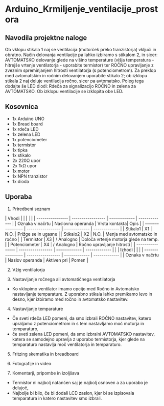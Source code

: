 # Arduino_Krmiljenje_ventilacije_prostora

## Navodila projektne naloge

Ob vklopu stikala 1 naj se ventilacija (motorček preko tranzistorja) vključi in obratno. Način delovanja ventilacije pa lahko izbiramo s stikalom 2, in sicer: AVTOMATSKO delovanje glede na višino temperature (višja temperatura - hitrejše vrtenje ventilatorja - uporabite termistor) ter ROČNO upravljanje z zveznim spreminjanjem hitrosti ventilatorja (s potenciometrom). Za preklop med avtomatskim in ročnim delovanjem uporabite stikalo 2; ob izklopu stikala 2 naj deluje ventilacija ročno, sicer pa avtomatsko. Poleg tega dodajte še LED diodi: Rdeča za signalizacijo ROČNO in zelena za AVTOMATSKO. Ob izklopu ventilacije se izklopita obe LED. 

## Kosovnica

 * 1x Arduino UNO
 * 1x Bread board
 * 1x rdeča LED
 * 1x zelena LED
 * 1x potenciometer
 * 1x termistor
 * 1x tipka
 * 1x stikalo
 * 2x 220Ω upor
 * 2x 1kΩ upor
 * 1x motor
 * 1x NPN tranzistor
 * 1x dioda
 

## Uporaba

1. Priredbeni seznam

| Vhodi |          |                   |               |               |
| ---------------- | ----------------- | ------------- | ------------- |
| Oznaka v načrtu  | Naslovna operanda | Vrsta kontakta| Opis          |
| ---------------- | ----------------- | ------------- | ------------- |
| Stikalo1         | X1                | N.O.          | Prižge se in ugasne              |
| Stikalo2         | X2                | N.O.          | Menja med avtomatsko in ročno              |
| Termistor        | X3                | / Analogno    | Določa vrtenje motorja glede na temp.              |
| Potenciometer    | X4                | / Analogno    | Ročno upravljanje hitrosti              |
| ---------------- | ----------------- | ------------- | ------------- |
|                  |      Izhodi       |               |               |
| ---------------- | ----------------- | ------------- | ------------- |
| Oznaka v načrtu  | Naslov operanda   | Aktiven pri   | Pomen         |


2. Vžig ventilatorja

3. Nastavljanje ročnega ali avtomatičnega ventilatorja
  * Ko vklopimo ventilator imamo opcijo med Ročno in Avtomatsko nastavljanje temparature. Z uporabno stikala lahko premikamo levo in desno, kjer izbiramo med ročno in avtomatsko nastavitev.

4. Nastavljanje temparature
 * Če sveti rdeča LED pomeni, da smo izbrali ROČNO nastavitev, katero upraljamo z potenciometrom in s tem nastavljamo moč motorja in temparaturo,
 * če sveti zelena LED pomeni, da smo izbralni AVTOMATSKO nastavitev, katera se samodejno upravlja z uporabo termistorja, kjer glede na temparaturo nastavlja moč ventilatorja in temparaturo.


5. Fritzing skematika in breadboard 

6. Fotografije in video


7. Komentarji, pripombe in izoljšava
 * Termistor ni najbolj natančen saj je najbolj osnoven a za uporabo je delujoč,
 * Najbolje bi bilo, če bi dodali LCD zaslon, kjer bi se izpisovala temparatura in katero nastavitev smo izbrali.

         
